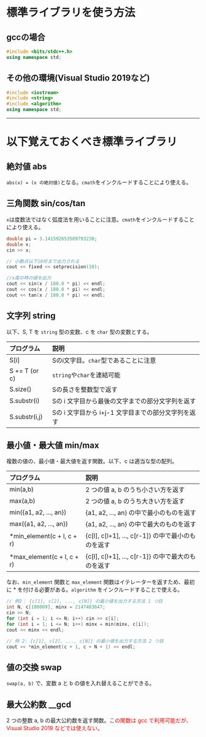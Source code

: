 # 標準ライブラリを使う方法
## gccの場合
```cpp
#include <bits/stdc++.h>
using namespace std;
```
## その他の環境(Visual Studio 2019など)
```cpp
#include <iostream>
#include <string>
#include <algorithm>
using namespace std;
```
***
# 以下覚えておくべき標準ライブラリ
## 絶対値 abs
`abs(x) = (x の絶対値)`となる。`cmath`をインクルードすることにより使える。

## 三角関数 sin/cos/tan
`x`は度数法ではなく弧度法を用いることに注意。`cmath`をインクルードすることにより使える。
```cpp
double pi = 3.141592653589793238;
double x;
cin >> x;

// 小数点以下10桁まで出力される
cout << fixed << setprecision(10);

//x度の時の値を出力
cout << sin(x / 180.0 * pi) << endl;
cout << cos(x / 180.0 * pi) << endl;
cout << tan(x / 180.0 * pi) << endl;
```

## 文字列 string
以下、S, T を `string` 型の変数、c を `char` 型の変数とする。

| プログラム | 説明 | 
|:-----------|:------------|
| S[i]       | Sのi文字目。`char`型であることに注意   | 
| S += T (or c)     | `string`や`char`を連結可能      | 
| S.size()      | Sの長さを整数型で返す        |
| S.substr(i)         | Sの i 文字目から最後の文字までの部分文字列を返す          |
| S.substr(i,j)       | Sの i 文字目から i+j-1 文字目までの部分文字列を返す       |

## 最小値・最大値 min/max
複数の値の、最小値・最大値を返す関数。以下、c は適当な型の配列。

| プログラム | 説明 |
|:-----------|:------------|
| min(a,b)       | 2 つの値 a, b のうち小さい方を返す        |
| max(a,b)    | 2 つの値 a, b のうち大きい方を返す    |
|  min({a1, a2, ..., an})      | {a1, a2, ..., an} の中で最小のものを返す        |
| max({a1, a2, ..., an})     |{a1, a2, ..., an} の中で最大のものを返す  |
| *min_element(c + l, c + r)       | {c[l], c[l+1], ..., c[r-1]} の中で最小のものを返す |
| *max_element(c + l, c + r)    | {c[l], c[l+1], ..., c[r-1]} の中で最大のものを返す|

なお、`min_element` 関数と `max_element` 関数はイテレーターを返すため、最初に * を付ける必要がある。`algorithm` をインクルードすることで使える。
```cpp
// 例2： {c[1], c[2], ..., c[N]} の最小値を出力する方法 1 つ目
int N, c[100009], minx = 2147483647;
cin >> N;
for (int i = 1; i <= N; i++) cin >> c[i];
for (int i = 1; i <= N; i++) minx = min(minx, c[i]);
cout << minx << endl;

// 例 2: {c[1], c[2], ..., c[N]} の最小値を出力する方法 2 つ目
cout << *min_element(c + 1, c + N + 1) << endl;
```
## 値の交換 swap
`swap(a, b)` で、変数 a と b の値を入れ替えることができる。

## 最大公約数 __gcd
2 つの整数 a, b の最大公約数を返す関数。<span style="color: red; ">この関数は gcc で利用可能だが、Visual Studio 2019 などでは使えない。</span>
